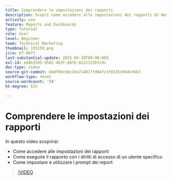 ```yaml
---
title: Comprendere le impostazioni dei rapporti
description: Scopri come accedere alle impostazioni dei rapporti di Workfront e per cosa vengono utilizzate alcune impostazioni comuni.
activity: use
feature: Reports and Dashboards
type: Tutorial
role: User
level: Beginner
team: Technical Marketing
thumbnail: 335159.png
jira: KT-8871
last-substantial-update: 2025-05-30T00:00:00Z
exl-id: ed4b3395-9582-4b3f-b87b-8121315b7c9c
doc-type: video
source-git-commit: bbdf99c6bc1be714077fd94fc3f8325394de36b3
workflow-type: tm+mt
source-wordcount: '54'
ht-degree: 61%

---
```


# Comprendere le impostazioni dei rapporti

In questo video scoprirai:

* Come accedere alle impostazioni dei rapporti
* Come eseguire il rapporto con i diritti di accesso di un utente specifico
* Come impostare e utilizzare i prompt dei report

>[!VIDEO](https://video.tv.adobe.com/v/3445871/?quality=12&learn=on&enablevpops=1&captions=ita)
